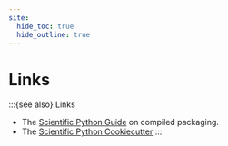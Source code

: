 ```yaml
---
site:
  hide_toc: true
  hide_outline: true
---
```


# Links

:::{see also} Links

- The [Scientific Python Guide](https://learn.scientific-python.org/development/guides/packaging-compiled) on compiled packaging.
- The [Scientific Python Cookiecutter](https://github.com/scientific-python/cookie)
  :::
